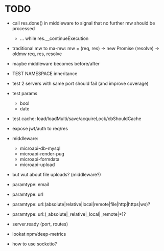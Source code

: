 
# TODO


- call res.done() in middleware to signal that no further mw should be processed
  - ... while res.__continueExecution


- traditional mw to ma-mw:
  mw = (req, res) -> new Promise (resolve) -> oldmw req, res, resolve


- maybe middleware becomes before/after

- TEST NAMESPACE inheritance
- test 2 servers with same port should fail (and improve coverage)
- test params
  - bool
  - date
- test cache: load/loadMulti/save/acquireLock/cbShouldCache

- expose jwt/auth to req/res

- middleware:
  - microapi-db-mysql
  - microapi-render-pug
  - microapi-formdata
  - microapi-upload


- but wut about file uploads? (middleware?)

- paramtype: email
- paramtype: url
- paramtype: url:(absolute|relative|local|remote|file|http|https|ws)?
- paramtype: url:(_absolute|_relative|_local|_remote|*)?

- server.ready (port, routes)
- lookat npm/deep-metrics

- how to use socketio?



